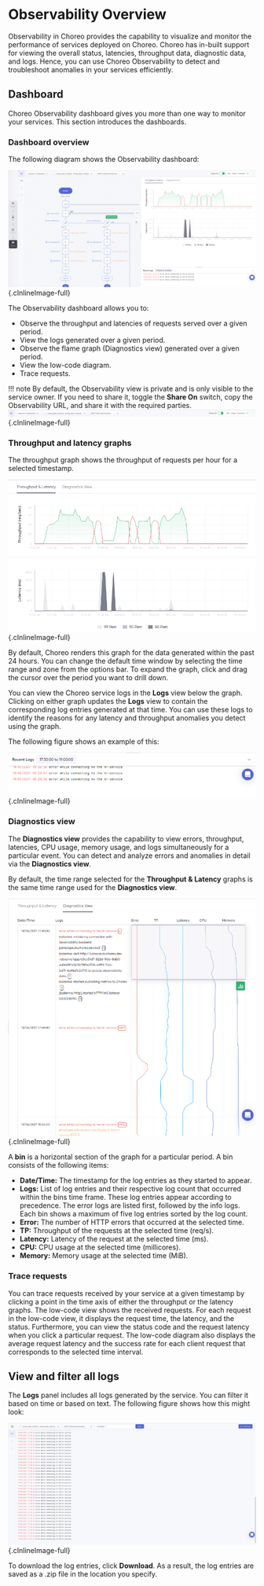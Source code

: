 # Observability Overview

Observability in Choreo provides the capability to visualize and monitor the performance of services deployed on Choreo. Choreo has in-built support for viewing the overall status, latencies, throughput data,  diagnostic data, and logs. Hence, you can use Choreo Observability to detect and troubleshoot anomalies in your services efficiently. 

## Dashboard
Choreo Observability dashboard gives you more than one way to monitor your services. This section introduces the dashboards. 

### Dashboard overview

The following diagram shows the Observability dashboard:

![Dashboard overview](../assets/img/observability/overview-overall.png){.cInlineImage-full}

The Observability dashboard allows you to:

- Observe the throughput and latencies of requests served over a given period.
- View the logs generated over a given period.
- Observe the flame graph (Diagnostics view) generated over a given period.
- View the low-code diagram.
- Trace requests.

!!! note
    By default, the Observability view is private and is only visible to the service owner. If you need to share it, toggle the **Share On** switch, copy the Observability URL, and share it with the required parties.
    ![Options bar](../assets/img/observability/options-bar.png){.cInlineImage-full}

### Throughput and latency graphs

The throughput graph shows the throughput of requests per hour for a selected timestamp. 

![Throughput and latency graph](../assets/img/observability/throughput-and-latency.png){.cInlineImage-full}

By default, Choreo renders this graph for the data generated within the past 24 hours. You can change the default time window by selecting the time range and zone from the options bar. To expand the graph, click and drag the cursor over the period you want to drill down.

You can view the Choreo service logs in the **Logs** view below the graph. Clicking on either graph updates the **Logs** view to contain the corresponding log entries generated at that time. You can use these logs to identify the reasons for any latency and throughput anomalies you detect using the graph.

The following figure shows an example of this:

 ![Logs view](../assets/img/observability/logs.png){.cInlineImage-full} 

### Diagnostics view

The **Diagnostics view** provides the capability to view errors, throughput, latencies, CPU usage, memory usage, and logs simultaneously for a particular event. You can detect and analyze errors and anomalies in detail via the **Diagnostics view**.

By default, the time range selected for the **Throughput & Latency** graphs is the same time range used for the **Diagnostics view**.

![Diagnostic view](../assets/img/observability/diagnostic-view.png){.cInlineImage-full}

 
A **bin** is a horizontal section of the graph for a particular period. A bin consists of the following items:

- **Date/Time:** The timestamp for the log entries as they started to appear.
- **Logs:**  List of log entries and their respective log count that occurred within the bins time frame. These log entries appear according to precedence. The error logs are listed first, followed by the info logs. Each bin shows a maximum of five log entries sorted by the log count.
- **Error:** The number of HTTP errors that occurred at the selected time.
- **TP:** Throughput of the requests at the selected time (req/s).  
- **Latency:** Latency of the request at the selected time (ms).
- **CPU:** CPU usage at the selected time (millicores).
- **Memory:** Memory usage at the selected time (MiB).


### Trace requests

You can trace requests received by your service at a given timestamp by clicking a point in the time axis of either the throughput or the latency graphs.  The low-code view shows the received requests. 
For each request in the low-code view, it displays the request time, the latency, and the status. Furthermore, you can view the status code and the request latency when you click a particular request.
The low-code diagram also displays the average request latency and the success rate for each client request that corresponds to the selected time interval. 


## View and filter all logs

The **Logs** panel includes all logs generated by the service. You can filter it based on time or based on text. The following figure shows how this might look:

![Logs panel](../assets/img/observability/logs-panel.png){.cInlineImage-full}

To download the log entries, click **Download**. As a result, the log entries are saved as a .zip file in the location you specify.
